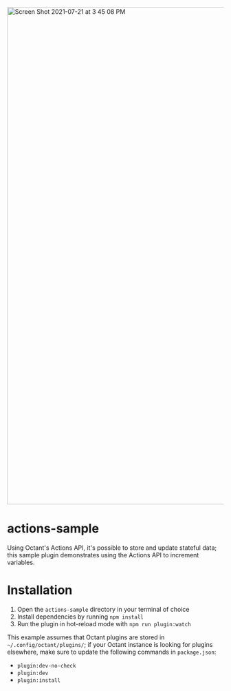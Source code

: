 <img width="1155" alt="Screen Shot 2021-07-21 at 3 45 08 PM" src="https://user-images.githubusercontent.com/33555592/126551296-adbbed08-cbc0-4afa-9c2c-52488f0b6d6f.png">

# actions-sample

Using Octant's Actions API, it's possible to store and update stateful data; this sample plugin demonstrates using the Actions API to increment variables. 

# Installation

1. Open the `actions-sample` directory in your terminal of choice
2. Install dependencies by running `npm install`
3. Run the plugin in hot-reload mode with `npm run plugin:watch`

This example assumes that Octant plugins are stored in `~/.config/octant/plugins/`; if your Octant instance is looking for plugins elsewhere, make sure to update the following commands in `package.json`:

* `plugin:dev-no-check`
* `plugin:dev`
* `plugin:install`
